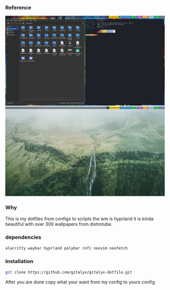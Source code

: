 ### Reference

![GitHub Logo](https://github.com/gitalyx/gitalyx-dotfile/blob/main/.images/screenshot2.png)
![Github Logo](https://github.com/gitalyx/gitalyx-dotfile/blob/main/.images/screenshot.png)

### Why

This is my dotfiles from configs to scripts the wm is hyprland it is kinda beautiful with over 300 wallpapers from distrotube.

### dependencies

  ```sh
  alacritty waybar hyprland polybar rofi neovim neofetch
  ```
### Installation

  ```sh
  git clone https://github.com/gitalyx/gitalyx-dotfile.git
  ```

After you are done copy what your want from my config to yours config
